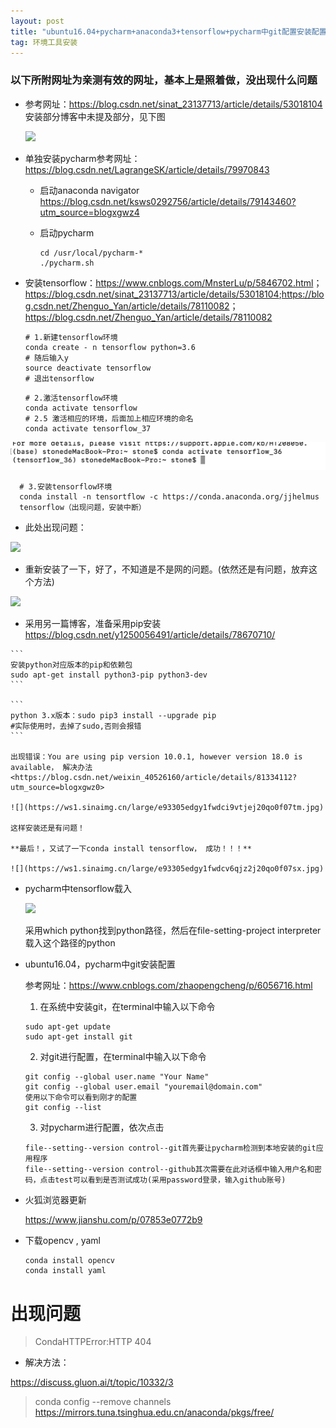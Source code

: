 ```yaml
---
layout: post
title: "ubuntu16.04+pycharm+anaconda3+tensorflow+pycharm中git配置安装配置"
tag: 环境工具安装
---
```


### 以下所附网址为亲测有效的网址，基本上是照着做，没出现什么问题

- 参考网址：<https://blog.csdn.net/sinat_23137713/article/details/53018104>安装部分博客中未提及部分，见下图

  ![](https://ws1.sinaimg.cn/large/e93305edly1fwcqoo9u6nj22io1w0u18.jpg)

- 单独安装pycharm参考网址：<https://blog.csdn.net/LagrangeSK/article/details/79970843>

  - 启动anaconda navigator <https://blog.csdn.net/ksws0292756/article/details/79143460?utm_source=blogxgwz4>

  - 启动pycharm

    ~~~
    cd /usr/local/pycharm-*
    ./pycharm.sh
    ~~~

- 安装tensorflow：<https://www.cnblogs.com/MnsterLu/p/5846702.html>；<https://blog.csdn.net/sinat_23137713/article/details/53018104>;<https://blog.csdn.net/Zhenguo_Yan/article/details/78110082>；<https://blog.csdn.net/Zhenguo_Yan/article/details/78110082>

  ~~~
  # 1.新建tensorflow环境
  conda create - n tensorflow python=3.6
  # 随后输入y
  source deactivate tensorflow
  # 退出tensorflow
  ~~~

  ~~~
  # 2.激活tensorflow环境
  conda activate tensorflow 
  # 2.5 激活相应的环境，后面加上相应环境的命名
  conda activate tensorflow_37 
  ~~~

![image-20200228001937509](../yaolinxia.github.io/img/image-20200228001937509.png)


  ~~~
    # 3.安装tensorflow环境
    conda install -n tensortflow -c https://conda.anaconda.org/jjhelmus 		   
    tensorflow（出现问题，安装中断）
  ~~~

  - 此处出现问题：

  ![](https://ws1.sinaimg.cn/large/e93305edly1fwcqorpjmyj20qo0f0tzb.jpg)

  - 重新安装了一下，好了，不知道是不是网的问题。(依然还是有问题，放弃这个方法)

  ![](https://ws1.sinaimg.cn/large/e93305edly1fwcqsjwdrtj20qo0f0tud.jpg)

  -  采用另一篇博客，准备采用pip安装<https://blog.csdn.net/y1250056491/article/details/78670710/>

    ```
    安装python对应版本的pip和依赖包
    sudo apt-get install python3-pip python3-dev
    ```

    ```
    python 3.x版本：sudo pip3 install --upgrade pip
    #实际使用时，去掉了sudo,否则会报错
    ```

    出现错误：You are using pip version 10.0.1, however version 18.0 is available， 解决办法<https://blog.csdn.net/weixin_40526160/article/details/81334112?utm_source=blogxgwz0>

    ![](https://ws1.sinaimg.cn/large/e93305edgy1fwdci9vtjej20qo0f07tm.jpg)

    这样安装还是有问题！

    **最后！，又试了一下conda install tensorflow， 成功！！！**

    ![](https://ws1.sinaimg.cn/large/e93305edgy1fwdcv6qjz2j20qo0f07sx.jpg)

- pycharm中tensorflow载入

  ![](H:\python-workspace\blog\yaolinxia.github.io\_posts\环境工具安装\e93305edgy1fwdd9ydeocj20qo0f0kga.jpg)

  采用which python找到python路径，然后在file-setting-project interpreter载入这个路径的python

- ubuntu16.04，pycharm中git安装配置

  参考网址：<https://www.cnblogs.com/zhaopengcheng/p/6056716.html>

  1. 在系统中安装git，在terminal中输入以下命令

  ~~~
  sudo apt-get update
  sudo apt-get install git
  ~~~

  2. 对git进行配置，在terminal中输入以下命令

  ~~~
  git config --global user.name "Your Name"
  git config --global user.email "youremail@domain.com"
  使用以下命令可以看到刚才的配置
  git config --list
  ~~~

  3. 对pycharm进行配置，依次点击

  ~~~
  file--setting--version control--git首先要让pycharm检测到本地安装的git应用程序
  file--setting--version control--github其次需要在此对话框中输入用户名和密码，点击test可以看到是否测试成功(采用password登录，输入github账号)
  ~~~

- 火狐浏览器更新

  <https://www.jianshu.com/p/07853e0772b9>

- 下载opencv , yaml

  ~~~
  conda install opencv
  conda install yaml
  
  ~~~



# **出现问题**

> CondaHTTPError:HTTP 404

- 解决方法：

<https://discuss.gluon.ai/t/topic/10332/3>

> conda config --remove channels [https://mirrors.tuna.tsinghua.edu.cn/anaconda/pkgs/free/ ](https://mirrors.tuna.tsinghua.edu.cn/anaconda/pkgs/free/)

